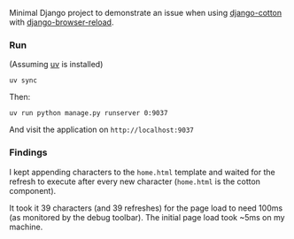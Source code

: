 
Minimal Django project to demonstrate an issue when using [django-cotton](https://github.com/wrabit/django-cotton)
with [django-browser-reload](https://github.com/adamchainz/django-browser-reload/).

### Run

(Assuming [uv](https://github.com/astral-sh/uv) is installed)

`uv sync`

Then:

`uv run python manage.py runserver 0:9037`

And visit the application on `http://localhost:9037`

### Findings

I kept appending characters to the `home.html` template and waited for the refresh to
execute after every new character (`home.html` is the cotton component).

It took it 39 characters (and 39 refreshes) for the page load to need 100ms (as monitored by the debug toolbar).
The initial page load took ~5ms on my machine.
